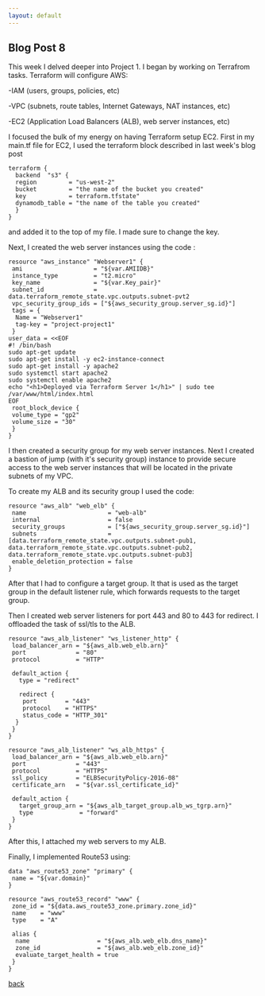 ```yaml
---
layout: default
---
```


## Blog Post 8



This week I delved deeper into Project 1. I began by working on Terrafrom tasks. Terraform will configure AWS:

-IAM (users, groups, policies, etc)

-VPC (subnets, route tables, Internet Gateways, NAT instances, etc)

-EC2 (Application Load Balancers (ALB), web server instances, etc)

I focused the bulk of my energy on having Terraform setup EC2. First in my main.tf file for EC2, I used the terraform block described in last week's blog post

    terraform {
      backend  "s3" {
      region         = "us-west-2"
      bucket         = "the name of the bucket you created"
      key            = terraform.tfstate" 
      dynamodb_table = "the name of the table you created"
      }
    }    

and added it to the top of my file. I made sure to change the key.  

Next, I created the web server instances using the code : 

    resource "aws_instance" "Webserver1" {
     ami                    = "${var.AMIIDB}"
     instance_type          = "t2.micro"
     key_name               = "${var.Key_pair}"
     subnet_id              = data.terraform_remote_state.vpc.outputs.subnet-pvt2
     vpc_security_group_ids = ["${aws_security_group.server_sg.id}"]
     tags = {
      Name = "Webserver1"
      tag-key = "project-project1"
     }
    user_data = <<EOF
    #! /bin/bash
    sudo apt-get update
    sudo apt-get install -y ec2-instance-connect
    sudo apt-get install -y apache2
    sudo systemctl start apache2
    sudo systemctl enable apache2
    echo "<h1>Deployed via Terraform Server 1</h1>" | sudo tee /var/www/html/index.html
    EOF
     root_block_device {
     volume_type = "gp2"
     volume_size = "30"
     }
    } 
    
I then created a security group for my web server instances. Next I created a bastion of jump (with it's security group) instance to provide secure access to the web server instances that will be located in the private subnets of my VPC.

To create my ALB and its security group I used the code:

    resource "aws_alb" "web_elb" {
     name                       = "web-alb"
     internal                   = false
     security_groups            = ["${aws_security_group.server_sg.id}"]
     subnets                    = [data.terraform_remote_state.vpc.outputs.subnet-pub1, data.terraform_remote_state.vpc.outputs.subnet-pub2, data.terraform_remote_state.vpc.outputs.subnet-pub3]
     enable_deletion_protection = false
    }
    
After that I had to configure a target group. It that is used as the target group in the default listener rule, which forwards requests to the target group.

Then I created web server listeners for port 443 and 80 to 443 for redirect. I offloaded the task of ssl/tls to the ALB.

    resource "aws_alb_listener" "ws_listener_http" {
     load_balancer_arn = "${aws_alb.web_elb.arn}"
     port              = "80"
     protocol          = "HTTP"

     default_action {
       type = "redirect"

       redirect {
        port        = "443"
        protocol    = "HTTPS"
        status_code = "HTTP_301"
      }
     }
    }

    resource "aws_alb_listener" "ws_alb_https" {
     load_balancer_arn = "${aws_alb.web_elb.arn}"
     port              = "443"
     protocol          = "HTTPS"
     ssl_policy        = "ELBSecurityPolicy-2016-08"
     certificate_arn   = "${var.ssl_certificate_id}"

     default_action {
       target_group_arn = "${aws_alb_target_group.alb_ws_tgrp.arn}"
       type             = "forward"
     }
    }
    
After this, I attached my web servers to my ALB. 

Finally, I implemented Route53 using:
    
    
    data "aws_route53_zone" "primary" {
     name = "${var.domain}"
    }
  
    resource "aws_route53_record" "www" {
     zone_id = "${data.aws_route53_zone.primary.zone_id}"
     name    = "www"
     type    = "A"

     alias {
      name                   = "${aws_alb.web_elb.dns_name}"
      zone_id                = "${aws_alb.web_elb.zone_id}"
      evaluate_target_health = true
     }
    }





[back](../blog.html)
